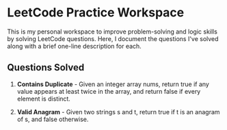 # LeetCode Practice Workspace

This is my personal workspace to improve problem-solving and logic skills by solving LeetCode questions. Here, I document the questions I've solved along with a brief one-line description for each.

## Questions Solved

1. **Contains Duplicate** - Given an integer array nums, return true if any value appears at least twice in the array, and return false if every element is distinct.

2. **Valid Anagram** - Given two strings s and t, return true if t is an anagram of s, and false otherwise.
